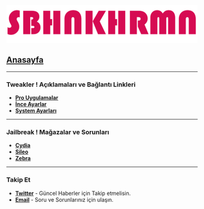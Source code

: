 ![download](https://github.com/sbhnkhrmn/sbhnkhrmn.github.io/raw/master/ikonlar/ReadMe2_Sbhnkhrmn.png)

## [**Anasayfa**](https://github.com/sbhnkhrmn/sbhnkhrmn.github.io) 
_______________________

### Tweakler ! Açıklamaları ve Bağlantı Linkleri

* [**Pro Uygulamalar**](https://github.com/sbhnkhrmn/sbhnkhrmn.github.io/blob/master/Documents/Apps%20PRO.md)
* [**İnce Ayarlar**](https://github.com/sbhnkhrmn/sbhnkhrmn.github.io/blob/master/Documents/Tweaks.md)
* [**System Ayarları**](https://github.com/sbhnkhrmn/sbhnkhrmn.github.io/blob/master/Documents/System.md)
________________________

### Jailbreak ! Mağazalar ve Sorunları

* [**Cydia**](https://github.com/sbhnkhrmn/sbhnkhrmn.github.io/blob/master/Documents/Cydia/README.md)
* [**Sileo**](https://github.com/sbhnkhrmn/sbhnkhrmn.github.io/blob/master/Documents/Sileo/README.md) 
* [**Zebra**](https://github.com/sbhnkhrmn/sbhnkhrmn.github.io/blob/master/Documents/Zebra/README.md)
________________________



### Takip Et
* [**Twitter**](https://twitter.com/sbhnkhrmn) - Güncel Haberler için Takip etmelisin.
* [**Email**](mailto:khrmn.sbhn@gmail.com) - Soru ve Sorunlarınız için ulaşın.